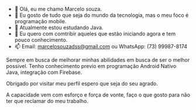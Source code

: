 - 👋 Olá, eu me chamo Marcelo souza.
- 👀 Eu gosto de tudo que seja do mundo da tecnologia, mas o meu foco é programação mobile.
- 🌱 Atualmente estou estudando Java.
- 💞️ Eu quero com comtribir aqueles que estão iniciando agora e tem pouco conhecimento.
- 📫 Email: marcelosouzadss@gmail.com ou WhatsApp: (73) 99987-8174

Sempre em busca de melhorar minhas abilidades em busca de ser o melhor possivel.
Tenho conhecimento previo em programação Android Nativo Java, integração com Firebase.

Obrigado por visitar meu perfil espero que seja do seu agrado.

A capacidade vem com esforço e força de vonte, faço o que gosto para não ter que reclamar do meu trabalho.
